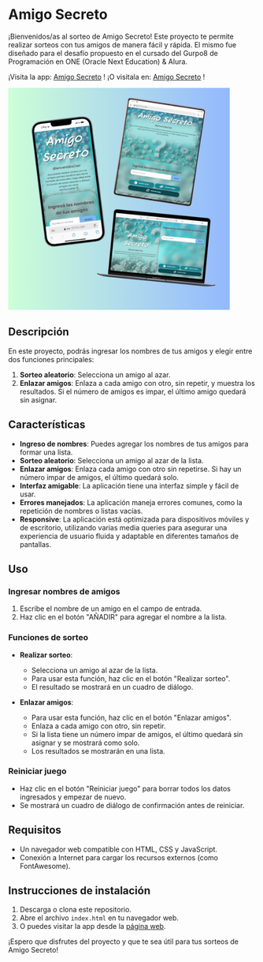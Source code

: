 # Amigo Secreto

¡Bienvenidos/as al sorteo de Amigo Secreto! Este proyecto te permite realizar sorteos con tus amigos de manera fácil y rápida.
El mismo fue diseñado para el desafío propuesto en el cursado del Gurpo8 de Programación en ONE (Oracle Next Education) & Alura.

¡Visita la app: [Amigo Secreto](https://feddericogarcia.github.io/ONE-Alura_secret-friend-challenge/) !
¡O visitala en: [Amigo Secreto](https://amigossecreto.vercel.app) !

<img src="https://raw.githubusercontent.com/FeddericoGarcia/ONE-Alura_secret-friend-challenge/refs/heads/main/assets/amigosecreto-web-responsive.png" alt="Interfaz de app Amigo Secreto, diseño responsive" style="width: 450px; height: 450px;">


## Descripción

En este proyecto, podrás ingresar los nombres de tus amigos y elegir entre dos funciones principales:
1. **Sorteo aleatorio**: Selecciona un amigo al azar.
2. **Enlazar amigos**: Enlaza a cada amigo con otro, sin repetir, y muestra los resultados. Si el número de amigos es impar, el último amigo quedará sin asignar.

## Características

- **Ingreso de nombres**: Puedes agregar los nombres de tus amigos para formar una lista.
- **Sorteo aleatorio**: Selecciona un amigo al azar de la lista.
- **Enlazar amigos**: Enlaza cada amigo con otro sin repetirse. Si hay un número impar de amigos, el último quedará solo.
- **Interfaz amigable**: La aplicación tiene una interfaz simple y fácil de usar.
- **Errores manejados**: La aplicación maneja errores comunes, como la repetición de nombres o listas vacías.
- **Responsive**: La aplicación está optimizada para dispositivos móviles y de escritorio, utilizando varias media queries para asegurar una experiencia de usuario fluida y adaptable en diferentes tamaños de pantallas.

## Uso

### Ingresar nombres de amigos

1. Escribe el nombre de un amigo en el campo de entrada.
2. Haz clic en el botón "AÑADIR" para agregar el nombre a la lista.

### Funciones de sorteo

- **Realizar sorteo**: 
  - Selecciona un amigo al azar de la lista.
  - Para usar esta función, haz clic en el botón "Realizar sorteo".
  - El resultado se mostrará en un cuadro de diálogo.

- **Enlazar amigos**: 
  - Para usar esta función, haz clic en el botón "Enlazar amigos".
  - Enlaza a cada amigo con otro, sin repetir.
  - Si la lista tiene un número impar de amigos, el último quedará sin asignar y se mostrará como solo.
  - Los resultados se mostrarán en una lista.

### Reiniciar juego

- Haz clic en el botón "Reiniciar juego" para borrar todos los datos ingresados y empezar de nuevo.
- Se mostrará un cuadro de diálogo de confirmación antes de reiniciar.

## Requisitos

- Un navegador web compatible con HTML, CSS y JavaScript.
- Conexión a Internet para cargar los recursos externos (como FontAwesome).

## Instrucciones de instalación

1. Descarga o clona este repositorio.
2. Abre el archivo `index.html` en tu navegador web.
3. O puedes visitar la app desde la [página web](https://feddericogarcia.github.io/ONE-Alura_secret-friend-challenge/).

¡Espero que disfrutes del proyecto y que te sea útil para tus sorteos de Amigo Secreto! 
